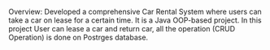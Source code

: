 Overview: Developed a comprehensive Car Rental System where users can take a car on lease for a
certain time. It is a Java OOP-based project. In this project User can lease a car and return car, all the operation (CRUD Operation) is done on Postrges database.
